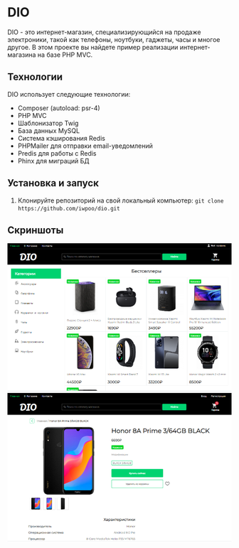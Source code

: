 # DIO

DIO - это интернет-магазин, специализирующийся на продаже электроники, такой как телефоны, ноутбуки, гаджеты, часы и многое другое. В этом проекте вы найдете пример реализации интернет-магазина на базе PHP MVC.

## Технологии

DIO использует следующие технологии:

- Composer (autoload: psr-4)
- PHP MVC
- Шаблонизатор Twig
- База данных MySQL
- Система кэширования Redis
- PHPMailer для отправки email-уведомлений
- Predis для работы с Redis
- Phinx для миграций БД

## Установка и запуск

1. Клонируйте репозиторий на свой локальный компьютер: `git clone https://github.com/iwpoo/dio.git`

## Скриншоты

![Screenshot 1](screenshots/screenshot1.png)
![Screenshot 2](screenshots/screenshot2.png)
